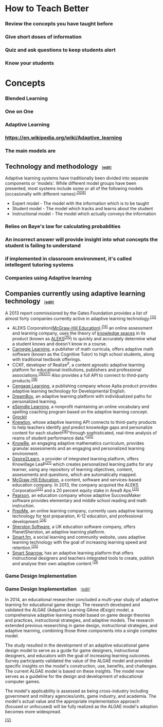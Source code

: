 # How to Teach Better
### Review the concepts you have taught before
### Give short doses of information
### Quiz and ask questions to keep students alert
### Know your students
# Concepts
### Blended Learning
### One on One
### Adaptive Learning
### https://en.wikipedia.org/wiki/Adaptive_learning
### The main models are
## <span class="mw-headline" id="Technology_and_methodology">Technology and methodology</span><span class="mw-editsection" style="-webkit-user-select: none; font-size: small; margin-left: 1em; vertical-align: baseline; line-height: 1em; display: inline-block; white-space: nowrap; unicode-bidi: -webkit-isolate; font-family: sans-serif;"><span class="mw-editsection-bracket" style="margin-right: 0px; color: rgb(85, 85, 85); margin-left: 0px;">[</span>[edit](https://en.wikipedia.org/w/index.php?title=Adaptive_learning&action=edit&section=2 "Edit section: Technology and methodology")<span class="mw-editsection-bracket" style="margin-left: 0px; color: rgb(85, 85, 85); margin-right: 0px;">]</span></span>

Adaptive learning systems have traditionally been divided into separate components or 'models'. While different model groups have been presented, most systems include some or all of the following models (occasionally with different names):<sup id="cite_ref-5" class="reference" style="line-height: 1; font-size: 11.1999998092651px; unicode-bidi: embed;">[[5]](https://en.wikipedia.org/wiki/Adaptive_learning#cite_note-5)</sup><sup id="cite_ref-6" class="reference" style="line-height: 1; font-size: 11.1999998092651px; unicode-bidi: embed;">[[6]](https://en.wikipedia.org/wiki/Adaptive_learning#cite_note-6)</sup>

*   Expert model - The model with the information which is to be taught
*   Student model - The model which tracks and learns about the student
*   Instructional model - The model which actually conveys the information
### Relies on Baye's law for calculating probablities
### An incorrect answer will provide insight into what concepts the student is failing to understand
### if implemented in classroom environment, it's called intellegent tutoring systems
### Companies using Adaptive learning
## <span class="mw-headline" id="Companies_currently_using_adaptive_learning_technology">Companies currently using adaptive learning technology</span><span class="mw-editsection" style="-webkit-user-select: none; font-size: small; margin-left: 1em; vertical-align: baseline; line-height: 1em; display: inline-block; white-space: nowrap; unicode-bidi: -webkit-isolate; font-family: sans-serif;"><span class="mw-editsection-bracket" style="margin-right: 0px; color: rgb(85, 85, 85); margin-left: 0px;">[</span>[edit](https://en.wikipedia.org/w/index.php?title=Adaptive_learning&action=edit&section=10 "Edit section: Companies currently using adaptive learning technology")<span class="mw-editsection-bracket" style="margin-left: 0px; color: rgb(85, 85, 85); margin-right: 0px;">]</span></span>

A 2013 report commissioned by the Gates Foundation provides a list of almost forty companies currently active in adaptive learning technology.<sup id="cite_ref-13" class="reference" style="line-height: 1; font-size: 11.1999998092651px; unicode-bidi: embed;">[[13]](https://en.wikipedia.org/wiki/Adaptive_learning#cite_note-13)</sup>

*   ALEKS Corporation([McGraw-Hill Education](https://en.wikipedia.org/wiki/McGraw-Hill_Education "McGraw-Hill Education")),<sup id="cite_ref-14" class="reference" style="line-height: 1; font-size: 11.1999998092651px; unicode-bidi: embed;">[[14]](https://en.wikipedia.org/wiki/Adaptive_learning#cite_note-14)</sup> an online assessment and learning company, uses the theory of [knowledge spaces](https://en.wikipedia.org/wiki/Knowledge_space "Knowledge space") in its product (known as [ALEKS](https://en.wikipedia.org/wiki/ALEKS "ALEKS")<sup id="cite_ref-15" class="reference" style="line-height: 1; font-size: 11.1999998092651px; unicode-bidi: embed;">[[15]](https://en.wikipedia.org/wiki/Adaptive_learning#cite_note-15)</sup>) to quickly and accurately determine what a student knows and doesn't know in a course.
*   [Carnegie Learning](https://en.wikipedia.org/wiki/Carnegie_Learning "Carnegie Learning"), a publisher of math curricula, offers adaptive math software (known as the Cognitive Tutor) to high school students, along with traditional textbook offerings.
*   CCKF, developer of Realize<sup style="line-height: 1; font-size: 11.1999998092651px;">it</sup>, a content agnostic adaptive learning platform for educational institutions, publishers and professional associations.<sup id="cite_ref-16" class="reference" style="line-height: 1; font-size: 11.1999998092651px; unicode-bidi: embed;">[[16]](https://en.wikipedia.org/wiki/Adaptive_learning#cite_note-16)</sup><sup id="cite_ref-17" class="reference" style="line-height: 1; font-size: 11.1999998092651px; unicode-bidi: embed;">[[17]](https://en.wikipedia.org/wiki/Adaptive_learning#cite_note-17)</sup> Also provides a full API to connect to third-party products.<sup id="cite_ref-18" class="reference" style="line-height: 1; font-size: 11.1999998092651px; unicode-bidi: embed;">[[18]](https://en.wikipedia.org/wiki/Adaptive_learning#cite_note-18)</sup>
*   [Cengage Learning](https://en.wikipedia.org/wiki/Cengage_Learning "Cengage Learning"), a publishing company whose Aplia product provides adaptive learning technology for Developmental English.
*   [DreamBox](https://en.wikipedia.org/wiki/DreamBox_(company) "DreamBox (company)"), an adaptive learning platform with individualized paths for personalized learning.
*   [eSpindle Learning](https://en.wikipedia.org/wiki/ESpindle_Learning "ESpindle Learning"), a nonprofit maintaining an online vocabulary and spelling coaching program based on the adaptive learning concept.
*   [Grockit](https://en.wikipedia.org/wiki/Grockit "Grockit")
*   [Knewton](https://en.wikipedia.org/wiki/Knewton "Knewton"), whose adaptive learning API connects to third-party products to help teachers identify and predict knowledge gaps and personalize content for each student<sup id="cite_ref-19" class="reference" style="line-height: 1; font-size: 11.1999998092651px; unicode-bidi: embed;">[[19]](https://en.wikipedia.org/wiki/Adaptive_learning#cite_note-19)</sup>"through sophisticated, real-time analysis of reams of student performance data."<sup id="cite_ref-20" class="reference" style="line-height: 1; font-size: 11.1999998092651px; unicode-bidi: embed;">[[20]](https://en.wikipedia.org/wiki/Adaptive_learning#cite_note-20)</sup>
*   [KnowRe](https://en.wikipedia.org/wiki/Knowre "Knowre"), an engaging adaptive mathematics curriculum, provides granular assessments and an engaging and personalized learning environment.
*   [Desire2Learn](https://en.wikipedia.org/wiki/Desire2Learn "Desire2Learn"), a provider of integrated learning platform, offers Knowillage LeaP<sup id="cite_ref-21" class="reference" style="line-height: 1; font-size: 11.1999998092651px; unicode-bidi: embed;">[[21]](https://en.wikipedia.org/wiki/Adaptive_learning#cite_note-21)</sup> which creates personalized learning paths for any learner, using any repository of learning objectives, content, assessments and questions, which are automatically mapped.
*   [McGraw-Hill Education](https://en.wikipedia.org/wiki/McGraw-Hill_Education "McGraw-Hill Education"), a content, software and services-based education company. In 2013, the company acquired the ALEKS Corporation<sup id="cite_ref-22" class="reference" style="line-height: 1; font-size: 11.1999998092651px; unicode-bidi: embed;">[[22]](https://en.wikipedia.org/wiki/Adaptive_learning#cite_note-22)</sup> and a 20 percent equity stake in Area9 Aps.<sup id="cite_ref-23" class="reference" style="line-height: 1; font-size: 11.1999998092651px; unicode-bidi: embed;">[[23]](https://en.wikipedia.org/wiki/Adaptive_learning#cite_note-23)</sup>
*   [Pearson](https://en.wikipedia.org/wiki/Pearson_Education "Pearson Education"), an education company whose adaptive SuccessMaker software provides elementary and middle school reading and math instruction.
*   [PrepMe](https://en.wikipedia.org/wiki/PrepMe "PrepMe"), an online learning company, currently uses adaptive learning technology for test preparation, K-12 education, and professional development.<sup id="cite_ref-24" class="reference" style="line-height: 1; font-size: 11.1999998092651px; unicode-bidi: embed;">[[24]](https://en.wikipedia.org/wiki/Adaptive_learning#cite_note-24)</sup>
*   [Sherston Software](https://en.wikipedia.org/wiki/Sherston_Software "Sherston Software"), a UK education software company, offers PlanetSherston, an adaptive learning platform.
*   [Smart.fm](https://en.wikipedia.org/wiki/Smart.fm "Smart.fm"), a social learning and community website, uses adaptive learning technology with the goal of increasing learning speed and retention.<sup id="cite_ref-25" class="reference" style="line-height: 1; font-size: 11.1999998092651px; unicode-bidi: embed;">[[25]](https://en.wikipedia.org/wiki/Adaptive_learning#cite_note-25)</sup>
*   [Smart Sparrow](https://en.wikipedia.org/wiki/Smart_Sparrow "Smart Sparrow"), has an adaptive learning platform that offers instructional designers and teachers integrated tools to create, publish and analyse their own adaptive content.<sup id="cite_ref-26" class="reference" style="line-height: 1; font-size: 11.1999998092651px; unicode-bidi: embed;">[[26](https://en.wikipedia.org/wiki/Adaptive_learning#cite_note-26)</sup>
### Game Design Implementation
### <span class="mw-headline" id="Game_Design_Implementation">Game Design Implementation</span><span class="mw-editsection" style="-webkit-user-select: none; font-size: small; font-weight: normal; margin-left: 1em; vertical-align: baseline; line-height: 1em; display: inline-block; white-space: nowrap; unicode-bidi: -webkit-isolate;"><span class="mw-editsection-bracket" style="margin-right: 0px; color: rgb(85, 85, 85); margin-left: 0px;">[</span>[edit](https://en.wikipedia.org/w/index.php?title=Adaptive_learning&action=edit&section=9 "Edit section: Game Design Implementation")<span class="mw-editsection-bracket" style="margin-left: 0px; color: rgb(85, 85, 85); margin-right: 0px;">]</span></span>

In 2014, an educational researcher concluded a multi-year study of adaptive learning for educational game design. The research developed and validated the ALGAE (Adaptive Learning GAme dEsign) model, a comprehensive adaptive learning model based on game design theories and practices, instructional strategies, and adaptive models. The research extended previous researching in game design, instructional strategies, and adaptive learning, combining those three components into a single complex model.

The study resulted in the development of an adaptive educational game design model to serve as a guide for game designers, instructional designers, and educators with the goal of increasing learning outcomes. Survey participants validated the value of the ALGAE model and provided specific insights on the model's construction, use, benefits, and challenges. The current ALGAE model is based on these insights. The model now serves as a guideline for the design and development of educational computer games.

The model's applicability is assessed as being cross-industry including government and military agencies/units, game industry, and academia. The model's actual value and the appropriate implementation approach (focused or unfocused) will be fully realized as the ALGAE model's adoption becomes more widespread.

<sup id="cite_ref-12" class="reference" style="line-height: 1; font-size: 11.1999998092651px; unicode-bidi: embed;">[[12]](https://en.wikipedia.org/wiki/Adaptive_learning#cite_note-12)</sup>
